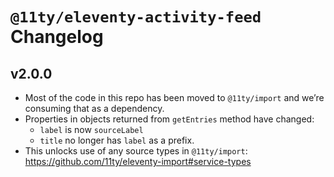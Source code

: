 # `@11ty/eleventy-activity-feed` Changelog

## v2.0.0

- Most of the code in this repo has been moved to `@11ty/import` and we’re consuming that as a dependency.
- Properties in objects  returned from `getEntries` method have changed:
	- `label` is now `sourceLabel`
	- `title` no longer has `label` as a prefix.
- This unlocks use of any source types in `@11ty/import`: https://github.com/11ty/eleventy-import#service-types